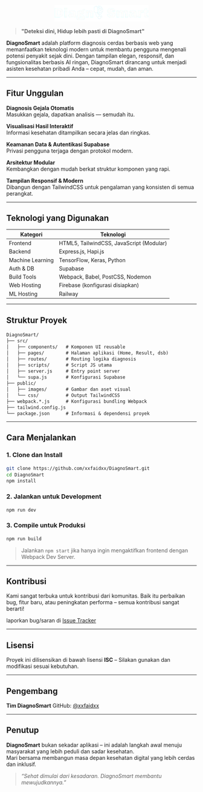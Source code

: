 <p align="center">
  <img src="public/images/icon.png" alt="DiagnoSmart Icon" width="250"/>
</p>

> **"Deteksi dini, Hidup lebih pasti di DiagnoSmart"**

**DiagnoSmart** adalah platform diagnosis cerdas berbasis web yang memanfaatkan teknologi modern untuk membantu pengguna mengenali potensi penyakit sejak dini. Dengan tampilan elegan, responsif, dan fungsionalitas berbasis AI ringan, DiagnoSmart dirancang untuk menjadi asisten kesehatan pribadi Anda – cepat, mudah, dan aman.

---

## Fitur Unggulan

 **Diagnosis Gejala Otomatis**  
Masukkan gejala, dapatkan analisis — semudah itu.

 **Visualisasi Hasil Interaktif**  
Informasi kesehatan ditampilkan secara jelas dan ringkas.

 **Keamanan Data & Autentikasi Supabase**  
Privasi pengguna terjaga dengan protokol modern.

 **Arsitektur Modular**  
Kembangkan dengan mudah berkat struktur komponen yang rapi.

 **Tampilan Responsif & Modern**  
Dibangun dengan TailwindCSS untuk pengalaman yang konsisten di semua perangkat.

---

##  Teknologi yang Digunakan

| Kategori         | Teknologi                                  |
|------------------|--------------------------------------------|
| Frontend         | HTML5, TailwindCSS, JavaScript (Modular)   |
| Backend          | Express.js, Hapi.js                        |
| Machine Learning | TensorFlow, Keras, Python                  |
| Auth & DB        | Supabase                                   |
| Build Tools      | Webpack, Babel, PostCSS, Nodemon           |
| Web Hosting      | Firebase (konfigurasi disiapkan)           |
| ML Hosting       | Railway                                    |

---

##  Struktur Proyek

```
DiagnoSmart/
├── src/
│   ├── components/   # Komponen UI reusable
│   ├── pages/        # Halaman aplikasi (Home, Result, dsb)
│   ├── routes/       # Routing logika diagnosis
│   ├── scripts/      # Script JS utama
│   ├── server.js     # Entry point server
│   └── supa.js       # Konfigurasi Supabase
├── public/
│   ├── images/       # Gambar dan aset visual
│   └── css/          # Output TailwindCSS
├── webpack.*.js      # Konfigurasi bundling Webpack
├── tailwind.config.js
└── package.json      # Informasi & dependensi proyek
```

---

##  Cara Menjalankan

### 1. Clone dan Install

```bash
git clone https://github.com/xxfaidxx/DiagnoSmart.git
cd DiagnoSmart
npm install
```

### 2. Jalankan untuk Development

```bash
npm run dev
```

### 3. Compile untuk Produksi

```bash
npm run build
```

> Jalankan `npm start` jika hanya ingin mengaktifkan frontend dengan Webpack Dev Server.

---

## Kontribusi

Kami sangat terbuka untuk kontribusi dari komunitas. Baik itu perbaikan bug, fitur baru, atau peningkatan performa – semua kontribusi sangat berarti!

 laporkan bug/saran di [Issue Tracker](https://github.com/xxfaidxx/DiagnoSmart/issues)

---

##  Lisensi

Proyek ini dilisensikan di bawah lisensi **ISC** – Silakan gunakan dan modifikasi sesuai kebutuhan.

---

##  Pengembang

**Tim DiagnoSmart**
 GitHub: [@xxfaidxx](https://github.com/xxfaidxx)

---

##  Penutup

**DiagnoSmart** bukan sekadar aplikasi – ini adalah langkah awal menuju masyarakat yang lebih peduli dan sadar kesehatan.  
Mari bersama membangun masa depan kesehatan digital yang lebih cerdas dan inklusif.

> _“Sehat dimulai dari kesadaran. DiagnoSmart membantu mewujudkannya.”_
